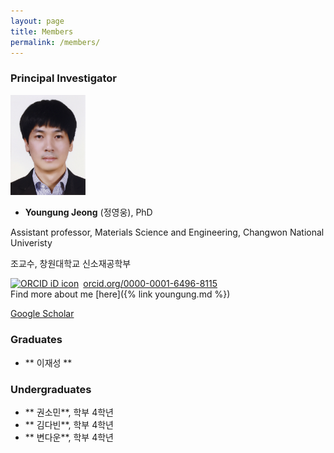 ```yaml
---
layout: page
title: Members
permalink: /members/
---
```


### Principal Investigator

<img src="/images/yj_profile.jpg" width="120">

- **Youngung Jeong** (정영웅), PhD

Assistant professor, Materials Science and Engineering, Changwon National Univeristy

조교수, 창원대학교 신소재공학부

<div itemscope itemtype="https://schema.org/Person"><a itemprop="sameAs" content="https://orcid.org/0000-0001-6496-8115" href="https://orcid.org/0000-0001-6496-8115" target="orcid.widget" rel="noopener noreferrer" style="vertical-align:top;"><img src="https://orcid.org/sites/default/files/images/orcid_16x16.png" style="width:1em;margin-right:.5em;" alt="ORCID iD icon">orcid.org/0000-0001-6496-8115</a></div>
Find more about me [here]({% link youngung.md %})

[Google Scholar](https://scholar.google.com/citations?user=ANercDoAAAAJ&hl=en)


### Graduates
- ** 이재성 **

### Undergraduates
- ** 권소민**, 학부 4학년
- ** 김다빈**, 학부 4학년
- ** 변다운**, 학부 4학년



<!--
- **강재영**, 학부 4학년 (재료 연구소)
- **이찬혁**, 학부 4학년 (재료 연구소)
- **조현빈**, 학부 4학년 (부경대)
- **한민우**, 학부 4학년 (휴학)
 - **조은지**, 학부 4학년 (휴학)
-->
